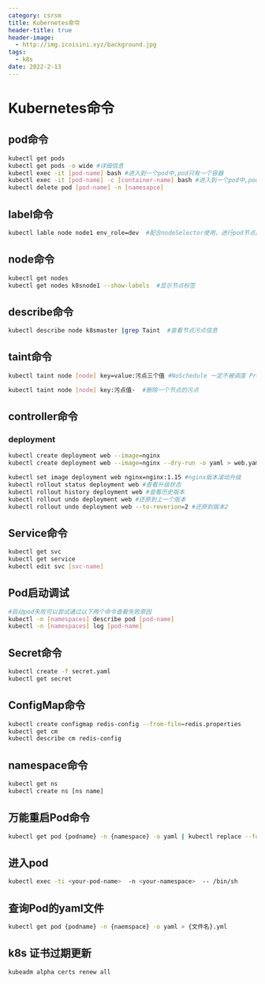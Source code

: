 ```yaml
---
category: csrsm
title: Kubernetes命令
header-title: true
header-image:
  - http://img.icoisini.xyz/background.jpg
tags:
  - k8s
date: 2022-2-13
---
```


# Kubernetes命令

## pod命令

```bash
kubectl get pods
kubectl get pods -o wide #详细信息
kubectl exec -it [pod-name] bash #进入到一个pod中,pod只有一个容器
kubectl exec -it [pod-name] -c [container-name] bash #进入到一个pod中,pod有多个容器需要指定容器名称
kubectl delete pod [pod-name] -n [namesapce]
```

## label命令

```bash
kubectl lable node node1 env_role=dev  #配合nodeSelector使用，进行pod节点选择
```

## node命令

```bash
kubectl get nodes
kubectl get nodes k8snode1 --show-labels  #显示节点标签
```

## describe命令

```bash
kubectl describe node k8smaster |grep Taint  #查看节点污点信息
```

## taint命令

```bash
kubectl taint node [node] key=value:污点三个值 #NoSchedule 一定不被调度 PreferNoSchedule 尽量不被调度 NoExecute 不会调度，并且还会驱逐Node已有Pod

kubectl taint node [node] key:污点值-  #删除一个节点的污点
```

## controller命令

### deployment

```bash
kubectl create deployment web --image=nginx
kubectl create deployment web --image=nginx --dry-run -o yaml > web.yaml #不创建deployment，导出创建该deployment的yaml文件

kubectl set image deployment web nginx=nginx:1.15 #nginx版本滚动升级
kubectl rollout status deployment web #查看升级状态
kubectl rollout history deployment web #查看历史版本
kubectl rollout undo deployment web #还原到上一个版本
kubectl rollout undo deployment web --to-reverion=2 #还原到版本2
```

## Service命令

```bash
kubectl get svc
kubectl get service
kubectl edit svc [svc-name]
```

## Pod启动调试

```bash
#启动pod失败可以尝试通过以下两个命令查看失败原因
kubectl -n [namespaces] describe pod [pod-name] 
kubectl -n [namespaces] log [pod-name]
```

## Secret命令

```bash
kubectl create -f secret.yaml
kubectl get secret
```

## ConfigMap命令

```bash
kubectl create configmap redis-config --from-file=redis.properties
kubectl get cm
kubectl describe cm redis-config
```

## namespace命令

```bash
kubectl get ns
kubectl create ns [ns name]
```

## 万能重启Pod命令

```bash
kubectl get pod {podname} -n {namespace} -o yaml | kubectl replace --force -f -
```

## 进入pod
```bash
kubectl exec -ti <your-pod-name>  -n <your-namespace>  -- /bin/sh
```

## 查询Pod的yaml文件
```bash
kubectl get pod {podname} -n {naemspace} -o yaml > {文件名}.yml
```

## k8s 证书过期更新
```shell
kubeadm alpha certs renew all
```

